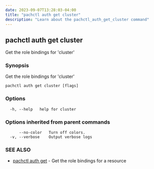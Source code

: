 ```yaml
---
date: 2023-09-07T13:28:03-04:00
title: "pachctl auth get cluster"
description: "Learn about the pachctl_auth_get_cluster command"
---
```


## pachctl auth get cluster

Get the role bindings for 'cluster'

### Synopsis

Get the role bindings for 'cluster'

```
pachctl auth get cluster [flags]
```

### Options

```
  -h, --help   help for cluster
```

### Options inherited from parent commands

```
      --no-color   Turn off colors.
  -v, --verbose    Output verbose logs
```

### SEE ALSO

* [pachctl auth get](../pachctl_auth_get)	 - Get the role bindings for a resource

